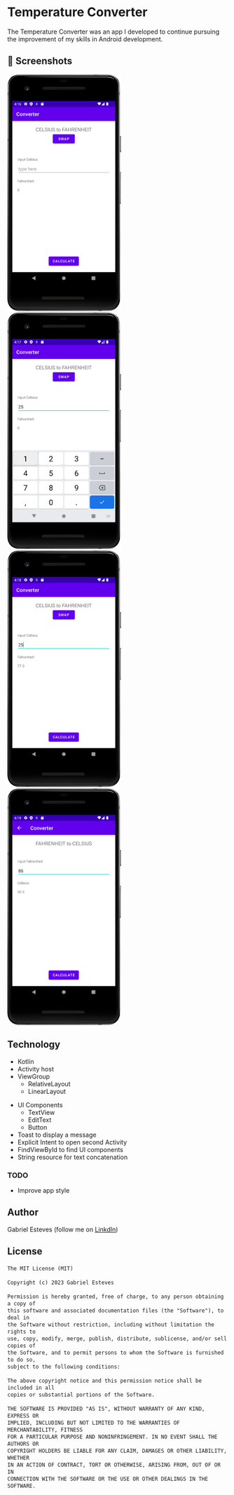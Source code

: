 # Temperature Converter

The Temperature Converter was an app I developed to continue pursuing the improvement of my skills in Android development.

## :camera_flash: Screenshots
<!-- You can add more screenshots here if you like -->
<img src="/1.png" width="260">&emsp;<img src="/2.png" width="260">&emsp;<img src="/3.png" width="260">&emsp;<img src="/4.png" width="260">

## Technology
* Kotlin
* Activity host
* ViewGroup
    * RelativeLayout
    * LinearLayout
- UI Components
    - TextView
    - EditText
    - Button
- Toast to display a message
- Explicit Intent to open second Activity
- FindViewById to find UI components
- String resource for text concatenation

### TODO
- Improve app style

## Author
Gabriel Esteves (follow me on [LinkdIn](https://www.linkedin.com/in/estevesgabriel/))

## License
```
The MIT License (MIT)

Copyright (c) 2023 Gabriel Esteves

Permission is hereby granted, free of charge, to any person obtaining a copy of
this software and associated documentation files (the "Software"), to deal in
the Software without restriction, including without limitation the rights to
use, copy, modify, merge, publish, distribute, sublicense, and/or sell copies of
the Software, and to permit persons to whom the Software is furnished to do so,
subject to the following conditions:

The above copyright notice and this permission notice shall be included in all
copies or substantial portions of the Software.

THE SOFTWARE IS PROVIDED "AS IS", WITHOUT WARRANTY OF ANY KIND, EXPRESS OR
IMPLIED, INCLUDING BUT NOT LIMITED TO THE WARRANTIES OF MERCHANTABILITY, FITNESS
FOR A PARTICULAR PURPOSE AND NONINFRINGEMENT. IN NO EVENT SHALL THE AUTHORS OR
COPYRIGHT HOLDERS BE LIABLE FOR ANY CLAIM, DAMAGES OR OTHER LIABILITY, WHETHER
IN AN ACTION OF CONTRACT, TORT OR OTHERWISE, ARISING FROM, OUT OF OR IN
CONNECTION WITH THE SOFTWARE OR THE USE OR OTHER DEALINGS IN THE SOFTWARE.
```
```
